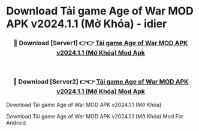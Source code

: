 # Download Tải game Age of War MOD APK v2024.1.1 (Mở Khóa) - idier


<div align="center">
<h3>🔴 Download [Server1] 👉👉 <a href="https://apk-comot.site?title=Tải_game_Age_of_War_MOD_APK_v2024.1.1_(Mở_Khóa)">Tải game Age of War MOD APK v2024.1.1 (Mở Khóa) Mod Apk</a></h3><br>
<h3>🔴 Download [Server2] 👉👉 <a href="https://apk-comot.site?title=Tải_game_Age_of_War_MOD_APK_v2024.1.1_(Mở_Khóa)">Tải game Age of War MOD APK v2024.1.1 (Mở Khóa) Mod Apk</a></h3>
</div>



Download Tải game Age of War MOD APK v2024.1.1 (Mở Khóa) 

Download Tải game Age of War MOD APK v2024.1.1 (Mở Khóa) Mod For Android
